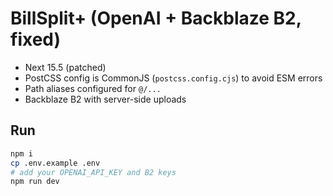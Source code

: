 # BillSplit+ (OpenAI + Backblaze B2, fixed)

- Next 15.5 (patched)
- PostCSS config is CommonJS (`postcss.config.cjs`) to avoid ESM errors
- Path aliases configured for `@/...`
- Backblaze B2 with server-side uploads

## Run
```bash
npm i
cp .env.example .env
# add your OPENAI_API_KEY and B2 keys
npm run dev
```
